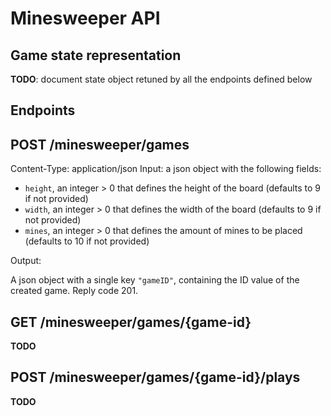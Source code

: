 # Minesweeper API

## Game state representation

**TODO**: document state object retuned by all the endpoints defined below

## Endpoints

## POST /minesweeper/games

Content-Type: application/json
Input: a json object with the following fields:

- `height`, an integer > 0 that defines the height of the board (defaults to 9 if not provided)
- `width`, an integer > 0 that defines the width of the board (defaults to 9 if not provided)
- `mines`, an integer > 0 that defines the amount of mines to be placed (defaults to 10 if not provided)

Output:

A json object with a single key `"gameID"`, containing the ID value of the created game. Reply code 201.

## GET /minesweeper/games/{game-id}

**TODO**

## POST /minesweeper/games/{game-id}/plays

**TODO**
